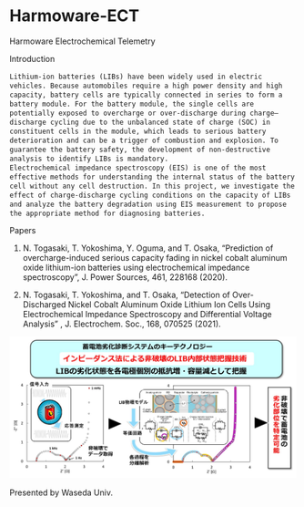 # Harmoware-ECT
Harmoware Electrochemical Telemetry

Introduction

	Lithium-ion batteries (LIBs) have been widely used in electric vehicles. Because automobiles require a high power density and high capacity, battery cells are typically connected in series to form a battery module. For the battery module, the single cells are potentially exposed to overcharge or over-discharge during charge–discharge cycling due to the unbalanced state of charge (SOC) in constituent cells in the module, which leads to serious battery deterioration and can be a trigger of combustion and explosion. To guarantee the battery safety, the development of non-destructive analysis to identify LIBs is mandatory.
	Electrochemical impedance spectroscopy (EIS) is one of the most effective methods for understanding the internal status of the battery cell without any cell destruction. In this project, we investigate the effect of charge-discharge cycling conditions on the capacity of LIBs and analyze the battery degradation using EIS measurement to propose the appropriate method for diagnosing batteries.

Papers

1. N. Togasaki, T. Yokoshima, Y. Oguma, and T. Osaka, “Prediction of overcharge-induced serious capacity fading in nickel cobalt aluminum oxide lithium-ion batteries using electrochemical impedance spectroscopy”, J. Power Sources, 461, 228168 (2020).

2. N. Togasaki, T. Yokoshima, and T. Osaka, “Detection of Over-Discharged Nickel Cobalt Aluminum Oxide Lithium Ion Cells Using Electrochemical Impedance Spectroscopy and Differential Voltage Analysis” , J. Electrochem. Soc., 168, 070525 (2021).

![alt text](https://github.com/Harmoware/Harmoware-ECT/blob/main/fig1.jpg?raw=true)

Presented by Waseda Univ.
